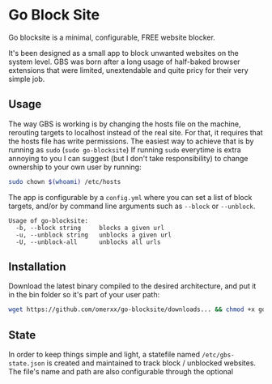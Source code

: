 # Go Block Site
Go blocksite is a minimal, configurable, FREE website blocker.

It's been designed as a small app to block unwanted websites on the system level.
GBS was born after a long usage of half-baked browser extensions that were limited, unextendable and quite pricy for their very simple job.


## Usage
The way GBS is working is by changing the hosts file on the machine, rerouting targets to localhost instead of the real site.
For that, it requires that the hosts file has write permissions. The easiest way to achieve that is by running as `sudo` (`sudo go-blocksite`)
If running `sudo` everytime is extra annoying to you I can suggest (but I don't take responsibility) to change ownership to your own user by running:

```bash
sudo chown $(whoami) /etc/hosts
```

The app is configurable by a `config.yml` where you can set a list of block targets, and/or by command line arguments such as `--block` or `--unblock`.

```
Usage of go-blocksite:
  -b, --block string     blocks a given url
  -u, --unblock string   unblocks a given url
  -U, --unblock-all      unblocks all urls
```

## Installation
Download the latest binary compiled to the desired architecture, and put it in the bin folder so it's part of your user path:
```bash
wget https://github.com/omerxx/go-blocksite/downloads... && chmod +x go-blocksite && mv go-blocksite /usr/local/bin/go-blocksite
```

## State
In order to keep things simple and light, a statefile named `/etc/gbs-state.json` is created and maintained to track block / unblocked websites. The file's name and path are also configurable through the optional

